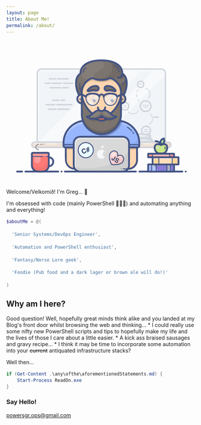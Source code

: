 ```yaml
---
layout: page
title: About Me!
permalink: /about/
---
```


![](./images/programmer.gif)

Welcome/Velkomið! I'm Greg... 🧔

I'm obsessed with code (mainly PowerShell 🤗🥰😋) and automating anything and everything!

```powershell
$aboutMe = @(

  'Senior Systems/DevOps Engineer',

  'Automation and PowerShell enthusiast',

  'Fantasy/Norse Lore geek',

  'Foodie (Pub food and a dark lager or brown ale will do!)'

)
```

## Why am I here?

Good question! Well, hopefully great minds think alike and you landed at my Blog's front door whilst browsing the web and thinking...
    * I could really use some nifty new PowerShell scripts and tips to hopefully make my life and the lives of those I care about a little easier.
    * A kick ass braised sausages and gravy recipe...
    * I think it may be time to incorporate some automation into your ~~current~~ antiquated infrastructure stacks?

Well then...

```powershell
if (Get-Content .\any\ofthe\aforementionedStatements.md) {
    Start-Process ReadOn.exe
}
```

### Say Hello!

[powersgr.ops@gmail.com](mailto:email@domain.com)